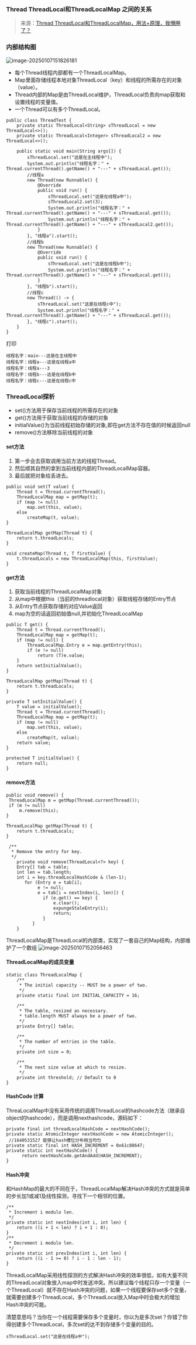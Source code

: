### Thread ThreadLocal和ThreadLocalMap 之间的关系
>来源：[Thread ThreadLocal和ThreadLocalMap，用法+原理，我懵圈了？](https://blog.csdn.net/u011583316/article/details/107129450)
>
### 内部结构图
![image-20250107151826181](https://raw.githubusercontent.com/mendax92/pic/main/20250107151826181.png)
- 每个Thread线程内部都有一个ThreadLocalMap。
- Map里面存储线程本地对象ThreadLocal（key）和线程的所需存在的对象（value）。
- Thread内部的Map是由ThreadLocal维护，ThreadLocal负责向map获取和设置线程的变量值。
- 一个Thread可以有多个ThreadLocal。

```
public class ThreadTest {
    private static ThreadLocal<String> sThreadLocal = new ThreadLocal<>();
    private static ThreadLocal<Integer> sThreadLocal2 = new ThreadLocal<>();

    public static void main(String args[]) {
        sThreadLocal.set("这是在主线程中");
        System.out.println("线程名字：" + Thread.currentThread().getName() + "---" + sThreadLocal.get());
        //线程a
        new Thread(new Runnable() {
            @Override
            public void run() {
                sThreadLocal.set("这是在线程a中");
                sThreadLocal2.set(3);
                System.out.println("线程名字：" + Thread.currentThread().getName() + "---" + sThreadLocal.get());
                System.out.println("线程名字：" + Thread.currentThread().getName() + "---" + sThreadLocal2.get());
            }
        }, "线程a").start();
        //线程b
        new Thread(new Runnable() {
            @Override
            public void run() {
                sThreadLocal.set("这是在线程b中");
                System.out.println("线程名字：" + Thread.currentThread().getName() + "---" + sThreadLocal.get());
            }
        }, "线程b").start();
        //线程c
        new Thread(() -> {
            sThreadLocal.set("这是在线程c中");
            System.out.println("线程名字：" + Thread.currentThread().getName() + "---" + sThreadLocal.get());
        }, "线程c").start();
    }
}
```

打印
```
线程名字：main---这是在主线程中
线程名字：线程a---这是在线程a中
线程名字：线程a---3
线程名字：线程b---这是在线程b中
线程名字：线程c---这是在线程c中
```

### ThreadLocal探析
- set()方法用于保存当前线程的所需存在的对象
- get()方法用于获取当前线程的存储的对象
- initialValue()为当前线程初始存储的对象,即在get方法不存在值的时候返回null
- remove()方法移除当前线程的对象

#### set方法
1. 第一步会去获取调用当前方法的线程Thread。
2. 然后顺其自然的拿到当前线程内部的ThreadLocalMap容器。
3. 最后就把对象给丢进去。
```
public void set(T value) {
    Thread t = Thread.currentThread();
    ThreadLocalMap map = getMap(t);
    if (map != null)
        map.set(this, value);
    else
        createMap(t, value);
}

ThreadLocalMap getMap(Thread t) {
    return t.threadLocals;
}

void createMap(Thread t, T firstValue) {
    t.threadLocals = new ThreadLocalMap(this, firstValue);
}
```

#### get方法
1. 获取当前线程的ThreadLocalMap对象
2. 从map中根据this（当前的threadlocal对象）获取线程存储的Entry节点
3. 从Entry节点获取存储的对应Value返回
4. map为空的话返回初始值null,并初始化ThreadLocalMap
```
public T get() {
    Thread t = Thread.currentThread();
    ThreadLocalMap map = getMap(t);
    if (map != null) {
        ThreadLocalMap.Entry e = map.getEntry(this);
        if (e != null)
            return (T)e.value;
    }
    return setInitialValue();
}

ThreadLocalMap getMap(Thread t) {
    return t.threadLocals;
}

private T setInitialValue() {
    T value = initialValue();
    Thread t = Thread.currentThread();
    ThreadLocalMap map = getMap(t);
    if (map != null)
        map.set(this, value);
    else
        createMap(t, value);
    return value;
}

protected T initialValue() {
    return null;
}
```

#### remove方法
```
public void remove() {
 ThreadLocalMap m = getMap(Thread.currentThread());
 if (m != null)
     m.remove(this);
}

ThreadLocalMap getMap(Thread t) {
    return t.threadLocals;
}

 /**
  * Remove the entry for key.
  */
    private void remove(ThreadLocal<?> key) {
    Entry[] tab = table;
    int len = tab.length;
    int i = key.threadLocalHashCode & (len-1);
       for (Entry e = tab[i];
            e != null;
            e = tab[i = nextIndex(i, len)]) {
              if (e.get() == key) {
                  e.clear();
                  expungeStaleEntry(i);
                  return;
              }
          }
    }
```
ThreadLocalMap是ThreadLocal的内部类，实现了一套自己的Map结构，内部维护了一个数组
![image-20250107152056463](https://raw.githubusercontent.com/mendax92/pic/main/20250107152056463.png)
#### ThreadLocalMap的成员变量
```
static class ThreadLocalMap {
    /**
     * The initial capacity -- MUST be a power of two.
     */
    private static final int INITIAL_CAPACITY = 16;

    /**
     * The table, resized as necessary.
     * table.length MUST always be a power of two.
     */
    private Entry[] table;

    /**
     * The number of entries in the table.
     */
    private int size = 0;

    /**
     * The next size value at which to resize.
     */
    private int threshold; // Default to 0
}
```

#### HashCode 计算
ThreaLocalMap中没有采用传统的调用ThreadLocal的hashcode方法（继承自object的hashcode），而是调用nexthashcode，源码如下：
```
private final int threadLocalHashCode = nextHashCode();
private static AtomicInteger nextHashCode = new AtomicInteger();
 //1640531527 能够让hash槽位分布相当均匀
private static final int HASH_INCREMENT = 0x61c88647; 
private static int nextHashCode() {
      return nextHashCode.getAndAdd(HASH_INCREMENT);
}
```

#### Hash冲突
和HashMap的最大的不同在于，ThreadLocalMap解决Hash冲突的方式就是简单的步长加1或减1及线性探测，寻找下一个相邻的位置。
```
/**
 * Increment i modulo len.
 */
private static int nextIndex(int i, int len) {
    return ((i + 1 < len) ? i + 1 : 0);
}
/**
 * Decrement i modulo len.
 */
private static int prevIndex(int i, int len) {
    return ((i - 1 >= 0) ? i - 1 : len - 1);
}
```
ThreadLocalMap采用线性探测的方式解决Hash冲突的效率很低，如有大量不同的ThreadLocal对象放入map中时发送冲突。所以建议每个线程只存一个变量（一个ThreadLocal）就不存在Hash冲突的问题，如果一个线程要保存set多个变量，就需要创建多个ThreadLocal，多个ThreadLocal放入Map中时会极大的增加Hash冲突的可能。

清楚意思吗？当你在一个线程需要保存多个变量时，你以为是多次set？你错了你得创建多个ThreadLocal，多次set的达不到存储多个变量的目的。
```
sThreadLocal.set("这是在线程a中");
```